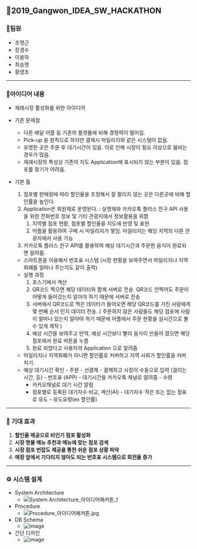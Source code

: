 ## 📌2019_Gangwon_IDEA_SW_HACKATHON

### 📕팀원

* 조명근
* 장경수
* 이용하
* 최승명
* 황영조

---

### 🚗아이디어 내용

* 재래시장 활성화를 위한 아이디어

* 기존 문제점

  * 다른 배달 어플 등 기존의 플랫폼에 비해 경쟁력이 떨어짐.
  * Pick-up 을 원칙으로 하지만 결제시 마일리지와 같은 시스템이 없음.
  * 유명한 곳은 주문 후 대기시간이 있음. 이로 인해 시장이 필요 이상으로 붐비는 경우가 많음.
  * 재래시장의 특성상 기존의 지도 Application에 표시되지 않는 부분이 있음. 점포를 찾기가 어려움. 

* 기본 틀

  1.  점포별 판매량에 따라 할인율을 조정해서 잘 팔리지 않는 곳은 다른곳에 비해 할인률을 높인다.
  2.  Application은 회원제로 운영된다. : 실명제와 카카오톡 플러스 친구 API 사용을 위한 전화번호 정보 및 기타 관광지에서 정보활용을 위함
      1.  지역별 점포 현황, 점포별 할인율을 지도에 반영 및 표현
      2.  어플을 활용하여 구매 시 마일리지가 쌓임. 마일리지는 해당 지역의 다른 관광지에서 사용 가능
  3.  카카오톡 플러스 친구 API를 활용하여 예상 대기시간과 주문한 음식이 완료되면 알려줌.

  * 스마트폰을 이용해서 번호표 시스템 (시장 현황을 보여주면서 마일리지나 지역화폐를 얼마나 주는지도 같이 출력)
  * 실행 과정
    1.  포스기에서 계산
    2.  QR코드 찍으면 해당 데이터와 함께 서버로 전송. QR코드 안찍어도 주문이 어떻게 들어갔는지 알아야 하기 때문에 서버로 전송
    3.  서버에서 QR코드로 찍은 데이터가 들어오면 해당 QR코드를 가진 사람에게 몇 번째 순서 인지 데이터 전송. ( 주문하지 않은 사람들도 해당 점포에 사람이 얼마나 있는지 알아야 하기 때문에 어플에서 주문 현황을 실시간으로 볼 수 있게 제작 )
    4.  예상 시간을 보여주고 만약, 예상 시간보다 빨리 음식이 만들어 졌으면 해당 점포에서 완료 버튼을 누름
    5.  완료 되었다고 사용자의 Application 으로 알려줌
  * 마일리지나 지역화폐가 아니면 할인률로 커버하고 지역 사회가 할인률을 커버치기.
  * 예상 대기시간 확인 - 주문 - 선결제 - 결제하고 사장이 수동으로 입력 (걸리는 시간, 등) - 번호표 (APP)  - 대기시간을 카카오톡 채널로 알려줌 - 수령
    * 카카오채널로 대기 시간 알림
    * 점포별로 등록된 대기자수 비교, 계산(AI) - 대기자수 적은 또는 없는 점표로 유도 - 유도요령(ex 할인률)

---

### 🥕 기대 효과

1. **할인율 제공으로 비인기 점포 활성화**
2. **시장 명물 메뉴 추천과 메뉴에 맞는 점포 검색**
3. **시장 점포 번잡도 제공을 통한 쉬운 점포 상황 파악**
4. **매장 앞에서 기다리지 않아도 되는 번호표 시스템으로 회전율 증가**

---

### ⚙ 시스템 설계

- System Architecture
  - ![System Architecture_아이디어해커톤_1](https://user-images.githubusercontent.com/29707967/82056984-aa85a900-96fd-11ea-8763-7755372dbcb3.png)
- Procedure
  - ![Procedure_아이디어해커톤.jpg](https://github.com/dding-g/2019_Gangwon_IDEA_SW_HACKATHON/blob/master/Procedure_%EC%95%84%EC%9D%B4%EB%94%94%EC%96%B4%ED%95%B4%EC%BB%A4%ED%86%A4.jpg?raw=true)
- DB Schema
  - ![image](https://user-images.githubusercontent.com/29707967/82057271-0cdea980-96fe-11ea-8748-097b588543c8.png)
- 간단 디자인
  - ![image](https://user-images.githubusercontent.com/29707967/82057352-2da6ff00-96fe-11ea-8f99-f38177fa6f76.png)
